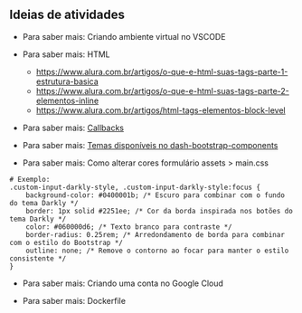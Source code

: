 ## Ideias de atividades

- Para saber mais: Criando ambiente virtual no VSCODE
  
- Para saber mais: HTML
    - https://www.alura.com.br/artigos/o-que-e-html-suas-tags-parte-1-estrutura-basica
    - https://www.alura.com.br/artigos/o-que-e-html-suas-tags-parte-2-elementos-inline
    - https://www.alura.com.br/artigos/html-tags-elementos-block-level

- Para saber mais: [Callbacks](https://dash.plotly.com/basic-callbacks)
  
- Para saber mais: [Temas disponíveis no dash-bootstrap-components](https://dash-bootstrap-components.opensource.faculty.ai/docs/themes/)
  
- Para saber mais: Como alterar cores formulário assets > main.css
```
# Exemplo:
.custom-input-darkly-style, .custom-input-darkly-style:focus {
    background-color: #0400001b; /* Escuro para combinar com o fundo do tema Darkly */
    border: 1px solid #2251ee; /* Cor da borda inspirada nos botões do tema Darkly */
    color: #060000d6; /* Texto branco para contraste */
    border-radius: 0.25rem; /* Arredondamento de borda para combinar com o estilo do Bootstrap */
    outline: none; /* Remove o contorno ao focar para manter o estilo consistente */
}
```
- Para saber mais: Criando uma conta no Google Cloud
  
- Para saber mais: Dockerfile
  
